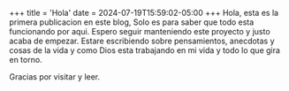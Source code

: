 +++
title = 'Hola'
date = 2024-07-19T15:59:02-05:00
+++
Hola, esta es la primera publicacion en este blog, Solo es para saber que todo esta funcionando por aqui.
Espero seguir manteniendo este proyecto y justo acaba de empezar. Estare escribiendo sobre pensamientos, anecdotas y cosas de la vida
y como Dios esta trabajando en mi vida y todo lo que gira en torno.

Gracias por visitar y leer.
